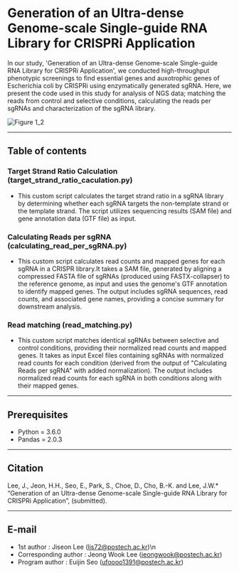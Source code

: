 # Generation of an Ultra-dense Genome-scale Single-guide RNA Library for CRISPRi Application
In our study, 'Generation of an Ultra-dense Genome-scale Single-guide RNA Library for CRISPRi Application', we conducted high-throughput phenotypic screenings to find essential genes and auxotrophic genes of Escherichia coli by CRISPRi using enzymatically generated sgRNA. Here, we present the code used in this study for analysis of NGS data; matching the reads from control and selective conditions, calculating the reads per sgRNAs and characterization of the sgRNA library. 

![Figure 1_2](https://github.com/EuijinSeo/Random_sgRNAlibrary_generation/assets/97028331/e9f3c8a1-931f-4321-b6a0-31a2f9bd6f50)

---
## Table of contents
### Target Strand Ratio Calculation (target_strand_ratio_caculation.py)
  - This custom script calculates the target strand ratio in a sgRNA library by determining whether each sgRNA targets the non-template strand or the template strand. The script utilizes sequencing results (SAM file) and gene annotation data (GTF file) as input.
### Calculating Reads per sgRNA (calculating_read_per_sgRNA.py)
  - This custom script calculates read counts and mapped genes for each sgRNA in a CRISPR library.It takes a SAM file, generated by aligning a compressed FASTA file of sgRNAs (produced using FASTX-collapser) to the reference genome, as input and uses the genome's GTF annotation to identify mapped genes. The output includes sgRNA sequences, read counts, and associated gene names, providing a concise summary for downstream analysis.
### Read matching (read_matching.py)
  - This custom script matches identical sgRNAs between selective and control conditions, providing their normalized read counts and mapped genes. It takes as input Excel files containing sgRNAs with normalized read counts for each condition (derived from the output of "Calculating Reads per sgRNA" with added normalization). The output includes normalized read counts for each sgRNA in both conditions along with their mapped genes.

---
## Prerequisites
- Python = 3.6.0
- Pandas = 2.0.3

---
## Citation
Lee, J., Jeon, H.H., Seo, E., Park, S., Choe, D., Cho, B.-K. and Lee, J.W.\* “Generation of an Ultra-dense Genome-scale Single-guide RNA Library for CRISPRi Application”, (submitted).

---
## E-mail
- 1st author : Jiseon Lee (ljs72@postech.ac.kr)\n
- Corresponding author : Jeong Wook Lee (jeongwook@postech.ac.kr)
- Program author : Euijin Seo (ufoooo1391@postech.ac.kr)
